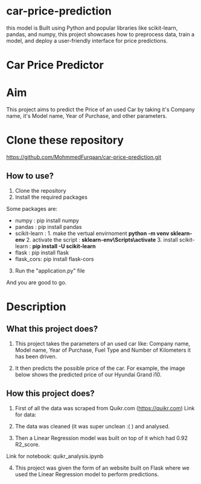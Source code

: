 # car-price-prediction
this model is Built using Python and popular libraries like scikit-learn, pandas, and numpy, this project showcases how to preprocess data, train a model, and deploy a user-friendly interface for price predictions.

# Car Price Predictor


# Aim

This project aims to predict the Price of an used Car by taking it's Company name, it's Model name, Year of Purchase, and other parameters.

# Clone these repository 

https://github.com/MohmmedFurqaan/car-price-prediction.git


## How to use?

1. Clone the repository
2. Install the required packages

Some packages are:
 - numpy : pip install numpy 
 - pandas : pip install pandas
 - scikit-learn : 1. make the vertual envirnoment **python -m venv sklearn-env**
                  2. activate the script : **sklearn-env\Scripts\activate**
                  3. install scikit-learn : **pip install -U scikit-learn**
 - flask : pip install flask
 - flask_cors: pip install flask-cors
   
3. Run the "application.py" file
   
And you are good to go. 

# Description

## What this project does?

1. This project takes the parameters of an used car like: Company name, Model name, Year of Purchase, Fuel Type and Number of Kilometers it has been driven.
   
2. It then predicts the possible price of the car. For example, the image below shows the predicted price of our Hyundai Grand i10. 



## How this project does?

1. First of all the data was scraped from Quikr.com (https://quikr.com) 
Link for data: 

2. The data was cleaned (it was super unclean :( ) and analysed.

3. Then a Linear Regression model was built on top of it which had 0.92 R2_score.

Link for notebook: quikr_analysis.ipynb

4. This project was given the form of an website built on Flask where we used the Linear Regression model to perform predictions.

